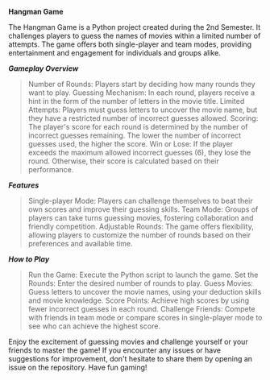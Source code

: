 **Hangman Game**

The Hangman Game is a Python project created during the 2nd Semester. It challenges players to guess the names of movies within a limited number of attempts. The game offers both single-player and team modes, providing entertainment and engagement for individuals and groups alike.

_**Gameplay Overview**_
> Number of Rounds: Players start by deciding how many rounds they want to play.
> Guessing Mechanism: In each round, players receive a hint in the form of the number of letters in the movie title.
> Limited Attempts: Players must guess letters to uncover the movie name, but they have a restricted number of incorrect guesses allowed.
> Scoring: The player's score for each round is determined by the number of incorrect guesses remaining. The lower the number of incorrect guesses used, the higher the score.
> Win or Lose: If the player exceeds the maximum allowed incorrect guesses (6), they lose the round. Otherwise, their score is calculated based on their performance.

_**Features**_
> Single-player Mode: Players can challenge themselves to beat their own scores and improve their guessing skills.
> Team Mode: Groups of players can take turns guessing movies, fostering collaboration and friendly competition.
> Adjustable Rounds: The game offers flexibility, allowing players to customize the number of rounds based on their preferences and available time.

_**How to Play**_
> Run the Game: Execute the Python script to launch the game.
> Set the Rounds: Enter the desired number of rounds to play.
> Guess Movies: Guess letters to uncover the movie names, using your deduction skills and movie knowledge.
> Score Points: Achieve high scores by using fewer incorrect guesses in each round.
> Challenge Friends: Compete with friends in team mode or compare scores in single-player mode to see who can achieve the highest score.

Enjoy the excitement of guessing movies and challenge yourself or your friends to master the game! If you encounter any issues or have suggestions for improvement, don't hesitate to share them by opening an issue on the repository. Have fun gaming!
